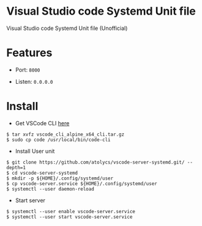 # Visual Studio code Systemd Unit file

Visual Studio code Systemd Unit file (Unofficial)

# Features
* Port: `8000`

* Listen: `0.0.0.0`

# Install

* Get VSCode CLI
[here](https://code.visualstudio.com/download)

```shell
$ tar xvfz vscode_cli_alpine_x64_cli.tar.gz
$ sudo cp code /usr/local/bin/code-cli
```

* Install User unit

```shell
$ git clone https://github.com/atolycs/vscode-server-systemd.git/ --depth=1 
$ cd vscode-server-systemd
$ mkdir -p ${HOME}/.config/systemd/user
$ cp vscode-server.service ${HOME}/.config/systemd/user
$ systemctl --user daemon-reload
```

* Start server

```shell
$ systemctl --user enable vscode-server.service
$ systemctl --user start vscode-server.service
```
